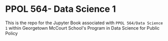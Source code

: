 # PPOL 564- Data Science 1 

This is the repo for the Jupyter Book associated with `PPOL 564/Data Science 1` within Georgetown McCourt School's Program in Data Science for Public Policy
